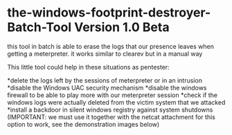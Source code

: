 # the-windows-footprint-destroyer-Batch-Tool Version 1.0 Beta
this tool in batch is able to erase the logs that our presence leaves when getting a meterpreter. it works similar to clearev but in a manual way









This little tool could help in these situations as pentester:

*delete the logs left by the sessions of meterpreter or in an intrusion
*disable the Windows UAC security mechanism
*disable the windows firewall to be able to play more with our meterpreter session
*check if the windows logs were actually deleted from the victim system that we attacked
*install a backdoor in silent windows registry against system shutdowns
(IMPORTANT: we must use it together with the netcat attachment for this option to work, see the demonstration images below)
